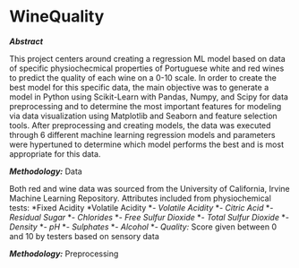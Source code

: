 # WineQuality

**_Abstract_**

This project centers around creating a regression ML model based on data of specific physiochecmical properties of Portuguese white and red wines to predict the quality of each wine on a 0-10 scale. In order to create the best model for this specific data, the main objective was to generate a model in Python using Scikit-Learn with Pandas, Numpy, and Scipy for data preprocessing and to determine the most important features for modeling via data visualization using Matplotlib and Seaborn and feature selection tools. After preprocessing and creating models, the data was executed through 6 different machine learning regression models and parameters were hypertuned to determine which model performs the best and is most appropriate for this data.

**_Methodology:_** Data

Both red and wine data was sourced from the University of California, Irvine Machine Learning Repository. Attributes included from physiochemical tests:
*Fixed Acidity
*Volatile Acidity
**- *Volatile Acidity**
**- *Citric Acid**
**- *Residual Sugar**
**- *Chlorides**
**- *Free Sulfur Dioxide**
**- *Total Sulfur Dioxide**
**- *Density**
**- *pH**
**- *Sulphates**
**- *Alcohol**
**- *Quality:** Score given between 0 and 10 by testers based on sensory data


**_Methodology:_** Preprocessing
